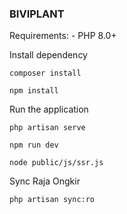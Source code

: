 ### BIVIPLANT

Requirements: - PHP 8.0+

Install dependency

`composer install`

`npm install`

Run the application

`php artisan serve`

`npm run dev`

`node public/js/ssr.js`

Sync Raja Ongkir

`php artisan sync:ro`
